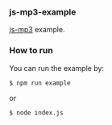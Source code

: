 ### js-mp3-example
[js-mp3](https://gitlab.oifitech.com/web-frontend/js-mp3) example.

### How to run
You can run the example by:
```bash
$ npm run example
```
or
```bash
$ node index.js
```